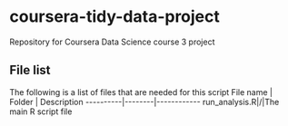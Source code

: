 # coursera-tidy-data-project
Repository for Coursera Data Science course 3 project
## File list
The following is a list of files that are needed for this script
File name | Folder | Description
----------|--------|------------
run_analysis.R|/|The main R script file

